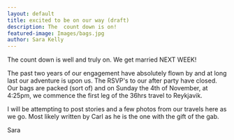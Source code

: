 ```yaml
---
layout: default
title: excited to be on our way (draft)
description: The  count down is on!
featured-image: Images/bags.jpg
author: Sara Kelly
---
```


The count down is well and truly on. We get married NEXT WEEK! 

The past two years of our engagement have absolutely flown by and at long last our adventure is upon us. The RSVP's to our after party have closed. Our bags are packed (sort of) and on Sunday the 4th of November, at 4:25pm, we commence the first leg of the 36hrs travel to Reykjavik.  

I will be attempting to post stories and a few photos from our travels here as we go. Most likely written by Carl as he is the one with the gift of the gab.

Sara